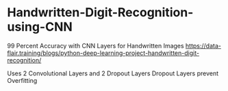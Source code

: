# Handwritten-Digit-Recognition-using-CNN
99 Percent Accuracy with CNN Layers for Handwritten Images
https://data-flair.training/blogs/python-deep-learning-project-handwritten-digit-recognition/

Uses 2 Convolutional Layers and 2 Dropout Layers
Dropout Layers prevent Overfitting
